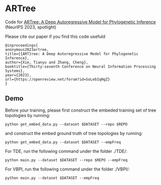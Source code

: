 # ARTree

Code for [ARTree: A Deep Autoregressive Model for Phylogenetic Inference](https://arxiv.org/abs/2310.09553) (NeurIPS 2023, spotlight)

Please cite our paper if you find this code usefuld
```
@inproceedings{
anonymous2023artree,
title={{ART}ree: A Deep Autoregressive Model for Phylogenetic Inference},
author={Xie, Tianyu and Zhang, Cheng},
booktitle={Thirty-seventh Conference on Neural Information Processing Systems},
year={2023},
url={https://openreview.net/forum?id=SoLebIqHgZ}
}
```

## Demo

Before your training, please first construct the embeded training set of tree topologies by running:
```
python get_embed_data.py --dataset $DATASET --repo $REPO
```
and construct the embed ground truth of tree topologies by running:
```
python get_embed_data.py --dataset $DATASET --empFreq
```

For TDE, run the following command under the folder ./TDE/:
```
python main.py --dataset $DATASET --repo $REPO --empFreq
```

For VBPI, run the following command under the folder ./VBPI/:
```
python main.py --dataset $DATASET --empFreq
```